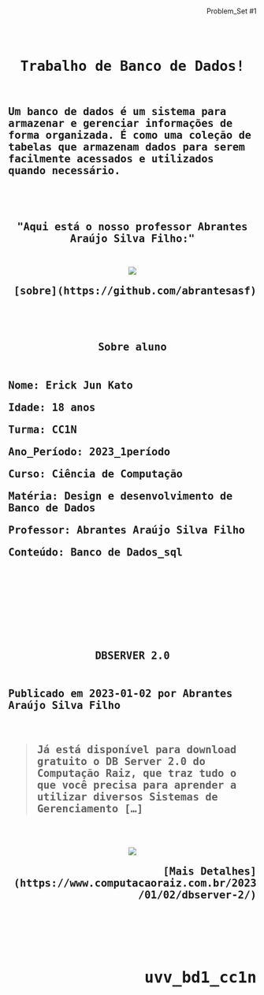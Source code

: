 <br>
 <div align="end"><p strong>Problem_Set #1<br></p></div>
<br><br><samp>
 <div strong align="center"><h1>Trabalho de Banco de Dados!</h1></div>
<br>
<h2>Um banco de dados é um sistema para armazenar e gerenciar informações de forma organizada. É como uma coleção de tabelas que armazenam dados para serem facilmente acessados e utilizados quando necessário.

<br><br>

 <div align="center">"Aqui está o nosso professor Abrantes Araújo Silva Filho:"</div>
<br>
	
<p align="center">
<img src="https://github.com/nomenome-cmd/uvv_bd1_cc1n/assets/116921226/ebad47f6-8785-471f-b19f-f08f203ad544"></p>

<div strong align="end">[sobre](https://github.com/abrantesasf)</div>
	
<br><br>

<div strong align="center">Sobre aluno</div>
<h2 strong><p align="start"><br>
 Nome: Erick Jun Kato</p>
 Idade: 18 anos</p>
 Turma: CC1N</p>
 Ano_Período: 2023_1período</p>
 Curso: Ciência de Computação</p>
 Matéria: Design e desenvolvimento de Banco de Dados</p>
 Professor: Abrantes Araújo Silva Filho</p>
 Conteúdo: Banco de Dados_sql</p>

<br><br><br><br><br><br>

<div strong align="center">DBSERVER 2.0</div></h2>
<h2 strong><p align="left"><br>
 Publicado em 2023-01-02 por Abrantes Araújo Silva Filho</p><br>
	
>Já está disponível para download gratuito o DB Server 2.0 do Computação Raiz, que traz tudo o que você precisa para aprender a utilizar diversos Sistemas de Gerenciamento […]

<br>
<p align="center">
<img src="https://www.computacaoraiz.com.br/wp-content/uploads/2023/01/dbserver2_print1-1536x864.png"></p>

 <div align="right">
 [Mais Detalhes](https://www.computacaoraiz.com.br/2023/01/02/dbserver-2/)
 </div>

<br><br><br>


</samp>
</div>


<div align="end"><h2><strong>uvv_bd1_cc1n</strong></h2></div>
<br><br>
<br><br><br>
